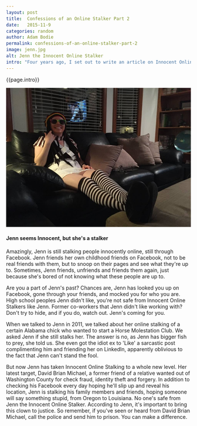 ```yaml
---
layout: post
title:  Confessions of an Online Stalker Part 2
date:   2015-11-9
categories: random
author: Adam Bodie
permalink: confessions-of-an-online-stalker-part-2
image: jenn.jpg
alt: Jenn the Innocent Online Stalker
intro: "Four years ago, I set out to write an article on Innocent Online Stalking.  The results of the article were quite fascinating.  I met a young woman named Jennifer Bodie and asked her about her online stalking.  She described in length how it affected her and why she did it.  I decided to do a follow up to check in with Jenn and see if she's still doing it."
---
```


<div class="article">
<p>{{page.intro}}</p>

<div class="blog-pic">
	<img src="img/jenn.jpg" data-toggle="tooltip" title="Jenn seems Innocent, but she's a stalker" class="image block img-responsive">
	<h4>Jenn seems Innocent, but she's a stalker</h4>
</div>
<p>Amazingly, Jenn is still stalking people innocently online, still through Facebook.  Jenn friends her own childhood friends on Facebook, not to be real friends with them, but to snoop on their pages and see what they're up to.  Sometimes, Jenn friends, unfriends and friends them again, just because she's bored of not knowing what these people are up to.</p>
<p>Are you a part of Jenn's past?  Chances are, Jenn has looked you up on Facebook, gone through your friends, and mocked you for who you are.  High school peoples Jenn didn't like, you're not safe from Innocent Online Stalkers like Jenn.  Former co-workers that Jenn didn't like working with?  Don't try to hide, and if you do, watch out.  Jenn's coming for you.</p>
<p>When we talked to Jenn in 2011, we talked about her online stalking of a certain Alabama chick who wanted to start a Horse Molestation Club.  We asked Jenn if she still stalks her.  The answer is no, as Jenn has bigger fish to prey, she told us.  She even got the idiot ex to 'Like' a sarcastic post complimenting him and friending her on LinkedIn, apparently oblivious to the fact that Jenn can't stand the fool.</p>
<p>But now Jenn has taken Innocent Online Stalking to a whole new level.  Her latest target, David Brian Michael, a former friend of a relative wanted out of Washington County for check fraud, identity theft and forgery.  In addition to checking his Facebook every day hoping he'll slip up and reveal his location, Jenn is stalking his family members and friends, hoping someone will say something stupid, from Oregon to Louisiana.  No one's safe from Jenn the Innocent Online Stalker.  According to Jenn, it's important to bring this clown to justice.  So remember, if you've seen or heard from David Brian Michael, call the police and send him to prison.  You can make a difference.</p>
</div>